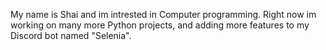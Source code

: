 My name is Shai and im intrested in Computer programming.
Right now im working on many more Python projects, and adding more features to my Discord bot named "Selenia". 
